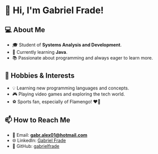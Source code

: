 # 👋 Hi, I'm Gabriel Frade! 

## 💻 About Me
- 🎓 Student of **Systems Analysis and Development**.
- 🚀 Currently learning **Java**.
- 📚 Passionate about programming and always eager to learn more.


## 🚀 Hobbies & Interests
- 💡 Learning new programming languages and concepts.
- 🎮 Playing video games and exploring the tech world.
- ⚽ Sports fan, especially of Flamengo! ❤️🖤

## 📫 How to Reach Me
- 📩 Email: **gabr.alex01@hotmail.com**
- 🌐 LinkedIn: [Gabriel Frade](https://www.linkedin.com/in/gabriel-frade-938a03219/)
- 💾 GitHub: [gabrielfrade](https://github.com/gabrfrade01)


